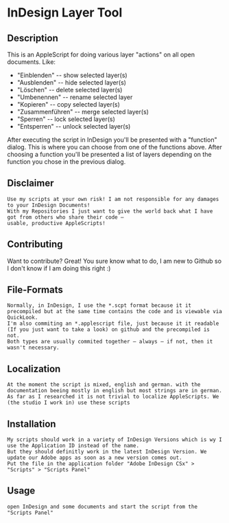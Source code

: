 InDesign Layer Tool
=============

Description
-------

This is an AppleScript for doing various layer "actions" on all open documents. Like:

* "Einblenden" -- show selected layer(s)
* "Ausblenden" -- hide selected layer(s)
* "Löschen" -- delete selected layer(s)
* "Umbenennen" -- rename selected layer
* "Kopieren" -- copy selected layer(s)
* "Zusammenführen" -- merge selected layer(s)
* "Sperren" -- lock selected layer(s)
* "Entsperren" -- unlock selected layer(s)

After executing the script in InDesign you'll be presented with a "function" dialog.
This is where you can choose from one of the functions above.
After choosing a function you'll be presented a list of layers depending on the function you chose in the previous dialog.


Disclaimer
-----
    Use my scripts at your own risk! I am not responsible for any damages to your InDesign Documents!
    With my Repositories I just want to give the world back what I have got from others who share their code – 
    usable, productive AppleScripts!

Contributing
------------
Want to contribute? Great! You sure know what to do, I am new to Github so I don't know if I am doing this right :)

File-Formats
-----------
    Normally, in InDesign, I use the *.scpt format because it it precompiled but at the same time contains the code and is viewable via QuickLook. 
    I'm also commiting an *.applescript file, just because it it readable (If you just want to take a look) on github and the precompiled is not.
    Both types are usually commited together – always – if not, then it wasn't necessary.
    
Localization
-----------
    At the moment the script is mixed, english and german. with the documentation beeing mostly in english but most strings are in german.
    As far as I researched it is not trivial to localize AppleScripts. We (the studio I work in) use these scripts

Installation
-----------
    My scripts should work in a variety of InDesign Versions which is wy I use the Application ID instead of the name.
    But they should definitly work in the latest InDesign Version. We update our Adobe apps as soon as a new version comes out.
    Put the file in the application folder "Adobe InDesign CSx" > "Scripts" > "Scripts Panel"

Usage
-----
    open InDesign and some documents and start the script from the "Scripts Panel"
